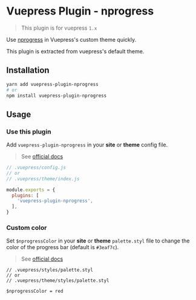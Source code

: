 # Vuepress Plugin - nprogress

> This plugin is for vuepress `1.x`

Use [nprogress](https://github.com/rstacruz/nprogress) in Vuepress's custom theme quickly.

This plugin is extracted from vuepress's default theme.

## Installation

```sh
yarn add vuepress-plugin-nprogress
# or
npm install vuepress-plugin-nprogress
```

## Usage

### Use this plugin

Add `vuepress-plugin-nprogress` in your __site__ or __theme__ config file.

> See [official docs](https://vuepress.vuejs.org/plugin/using-a-plugin.html)

```js
// .vuepress/config.js
// or
// .vuepress/theme/index.js

module.exports = {
  plugins: [
    'vuepress-plugin-nprogress',
  ],
}
```

### Custom color

Set `$nprogressColor` in your __site__ or __theme__ `palette.styl` file to change the color of the progress bar (default is `#3eaf7c`).

> See [official docs](https://vuepress.vuejs.org/config/#palette-styl)

```stylus
// .vuepress/styles/palette.styl
// or
// .vuepress/theme/styles/palette.styl

$nprogressColor = red
```

